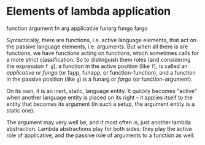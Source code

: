 # Elements of lambda application

function argument
fn arg
applicative funarg
fungo fargo

Syntactically, there are functions, i.e. active language elements, that act on the passive language elements, i.e. arguments. But when all there is are functions, we have functions acting on functions, which sometimes calls for a more strict classification. So to distinguish them roles (and considering the expression `f g`), a function in the active position (like `f`), is called an *applicative* or *fungo* (or fapp, funapp, or function-function), and a function in the passive position (like `g`) is a funarg or *fargo* (or function-argument).



On its own, it is an inert, static, language entity. It quickly becomes "active" when another language entity is placed on its right - it applies itself to the entity that becomes its argument (in such a setup, the argument entity is a static one).

The argument may very well be, and it most often is, just another lambda abstraction. Lambda abstractions play for both sides: they play the active role of applicative, and the passive role of arguments to a function as well.
